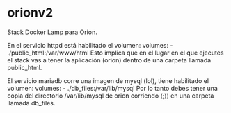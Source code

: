 # orionv2
Stack Docker Lamp para Orion.

En el servicio httpd está habilitado el volumen:
  volumes:
    - ./public_html:/var/www/html
Esto implica que en el lugar en el que ejecutes el stack vas a tener la aplicación (orion)
dentro de una carpeta llamada public_html.

El servicio mariadb corre una imagen de mysql (lol), tiene habilitado el volumen:
  volumes:
    - ./db_files:/var/lib/mysql
Por lo tanto debes tener una copia del directorio /var/lib/mysql de orion corriendo (;)) en 
una carpeta llamada db_files.
